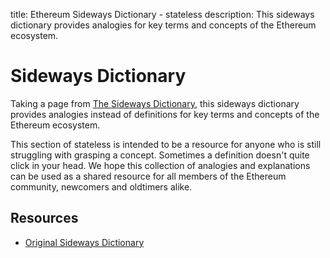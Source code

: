 title: Ethereum Sideways Dictionary - stateless
description: This sideways dictionary provides analogies for key terms and concepts of the Ethereum ecosystem.

# Sideways Dictionary

Taking a page from [The Sideways Dictionary](https://sidewaysdictionary.com/#/about), this sideways dictionary provides analogies instead of definitions for key terms and concepts of the Ethereum ecosystem.

This section of stateless is intended to be a resource for anyone who is still struggling with grasping a concept. Sometimes a definition doesn't quite click in your head. We hope this collection of analogies and explanations can be used as a shared resource for all members of the Ethereum community, newcomers and oldtimers alike.

## Resources
* [Original Sideways Dictionary](https://sidewaysdictionary.com)
